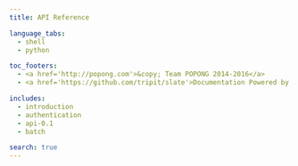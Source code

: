 ```yaml
---
title: API Reference

language_tabs:
  - shell
  - python

toc_footers:
  - <a href='http://popong.com'>&copy; Team POPONG 2014-2016</a>
  - <a href='https://github.com/tripit/slate'>Documentation Powered by Slate</a>

includes:
  - introduction
  - authentication
  - api-0.1
  - batch

search: true
---
```

